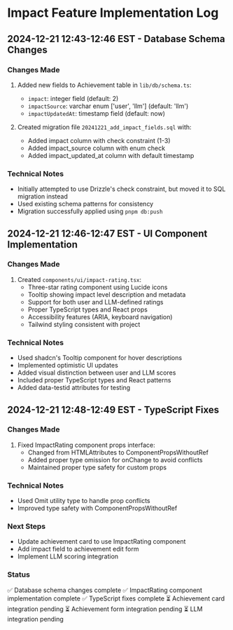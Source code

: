 # Impact Feature Implementation Log

## 2024-12-21 12:43-12:46 EST - Database Schema Changes

### Changes Made
1. Added new fields to Achievement table in `lib/db/schema.ts`:
   - `impact`: integer field (default: 2)
   - `impactSource`: varchar enum ['user', 'llm'] (default: 'llm')
   - `impactUpdatedAt`: timestamp field (default: now)

2. Created migration file `20241221_add_impact_fields.sql` with:
   - Added impact column with check constraint (1-3)
   - Added impact_source column with enum check
   - Added impact_updated_at column with default timestamp

### Technical Notes
- Initially attempted to use Drizzle's check constraint, but moved it to SQL migration instead
- Used existing schema patterns for consistency
- Migration successfully applied using `pnpm db:push`

## 2024-12-21 12:46-12:47 EST - UI Component Implementation

### Changes Made
1. Created `components/ui/impact-rating.tsx`:
   - Three-star rating component using Lucide icons
   - Tooltip showing impact level description and metadata
   - Support for both user and LLM-defined ratings
   - Proper TypeScript types and React props
   - Accessibility features (ARIA, keyboard navigation)
   - Tailwind styling consistent with project

### Technical Notes
- Used shadcn's Tooltip component for hover descriptions
- Implemented optimistic UI updates
- Added visual distinction between user and LLM scores
- Included proper TypeScript types and React patterns
- Added data-testid attributes for testing

## 2024-12-21 12:48-12:49 EST - TypeScript Fixes

### Changes Made
1. Fixed ImpactRating component props interface:
   - Changed from HTMLAttributes to ComponentPropsWithoutRef
   - Added proper type omission for onChange to avoid conflicts
   - Maintained proper type safety for custom props

### Technical Notes
- Used Omit utility type to handle prop conflicts
- Improved type safety with ComponentPropsWithoutRef

### Next Steps
- Update achievement card to use ImpactRating component
- Add impact field to achievement edit form
- Implement LLM scoring integration

### Status
✅ Database schema changes complete
✅ ImpactRating component implementation complete
✅ TypeScript fixes complete
⏳ Achievement card integration pending
⏳ Achievement form integration pending
⏳ LLM integration pending
